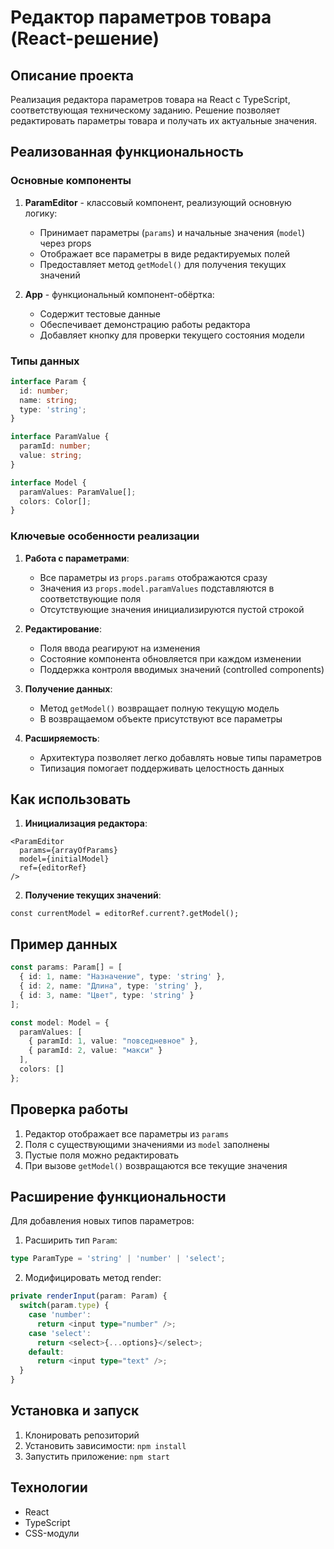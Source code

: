 # Редактор параметров товара (React-решение)

## Описание проекта

Реализация редактора параметров товара на React с TypeScript, соответствующая техническому заданию. Решение позволяет редактировать параметры товара и получать их актуальные значения.

## Реализованная функциональность

### Основные компоненты

1. **ParamEditor** - классовый компонент, реализующий основную логику:
   - Принимает параметры (`params`) и начальные значения (`model`) через props
   - Отображает все параметры в виде редактируемых полей
   - Предоставляет метод `getModel()` для получения текущих значений

2. **App** - функциональный компонент-обёртка:
   - Содержит тестовые данные
   - Обеспечивает демонстрацию работы редактора
   - Добавляет кнопку для проверки текущего состояния модели

### Типы данных

```typescript
interface Param {
  id: number;
  name: string;
  type: 'string';
}

interface ParamValue {
  paramId: number;
  value: string;
}

interface Model {
  paramValues: ParamValue[];
  colors: Color[];
}
```

### Ключевые особенности реализации

1. **Работа с параметрами**:
   - Все параметры из `props.params` отображаются сразу
   - Значения из `props.model.paramValues` подставляются в соответствующие поля
   - Отсутствующие значения инициализируются пустой строкой

2. **Редактирование**:
   - Поля ввода реагируют на изменения
   - Состояние компонента обновляется при каждом изменении
   - Поддержка контроля вводимых значений (controlled components)

3. **Получение данных**:
   - Метод `getModel()` возвращает полную текущую модель
   - В возвращаемом объекте присутствуют все параметры

4. **Расширяемость**:
   - Архитектура позволяет легко добавлять новые типы параметров
   - Типизация помогает поддерживать целостность данных

## Как использовать

1. **Инициализация редактора**:
```tsx
<ParamEditor 
  params={arrayOfParams} 
  model={initialModel} 
  ref={editorRef}
/>
```

2. **Получение текущих значений**:
```tsx
const currentModel = editorRef.current?.getModel();
```

## Пример данных

```typescript
const params: Param[] = [
  { id: 1, name: "Назначение", type: 'string' },
  { id: 2, name: "Длина", type: 'string' },
  { id: 3, name: "Цвет", type: 'string' }
];

const model: Model = {
  paramValues: [
    { paramId: 1, value: "повседневное" },
    { paramId: 2, value: "макси" }
  ],
  colors: []
};
```

## Проверка работы

1. Редактор отображает все параметры из `params`
2. Поля с существующими значениями из `model` заполнены
3. Пустые поля можно редактировать
4. При вызове `getModel()` возвращаются все текущие значения

## Расширение функциональности

Для добавления новых типов параметров:

1. Расширить тип `Param`:
```typescript
type ParamType = 'string' | 'number' | 'select';
```

2. Модифицировать метод render:
```typescript
private renderInput(param: Param) {
  switch(param.type) {
    case 'number':
      return <input type="number" />;
    case 'select':
      return <select>{...options}</select>;
    default:
      return <input type="text" />;
  }
}
```

## Установка и запуск

1. Клонировать репозиторий
2. Установить зависимости: `npm install`
3. Запустить приложение: `npm start`

## Технологии

- React
- TypeScript
- CSS-модули
